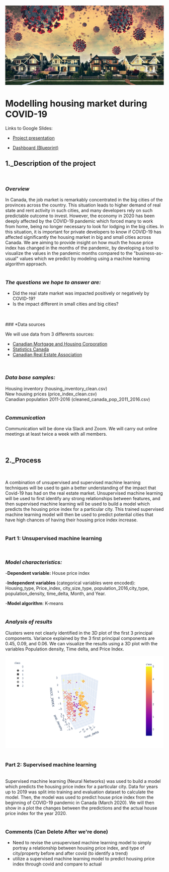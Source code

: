 ![housing market](https://github.com/lskerrett/Covid-and-Real-Estate-Canada/blob/master/Resources/housing%20market.jpg)


# **Modelling housing market during COVID-19**

Links to Google Slides:

- [Project presentation](https://docs.google.com/presentation/d/1XloGJetDxiyN7Yh3OSNy-hipRLcIVP5_HimekSp4Ru0/edit?usp=sharing)

- [Dashboard (Blueprint)](https://docs.google.com/presentation/d/1xjqhkGYUn4ZUA-6dhtKq79eNqyQp06-95V_FGOHLePA/edit?usp=sharing)

## **1._Description of the project** <br>
<br>

### *Overview*<br>
In Canada, the job market is remarkably concentrated in the big cities of the provinces across the country. This situation leads to higher demand of real state and rent activity in such cities, and many developers rely on such predictable outcome to invest. However, the economy in 2020 has been deeply affected by the COVID-19 pandemic which forced many to work from home, being no longer necessary to look for lodging in the big cities. In this situation, it is important for private developers to know if COVID-19 has affected significantly the housing market in big and small cities across Canada. We are aiming to provide insight on how much the house price index has changed in the months of the pandemic, by developing a tool to visualize the values in the pandemic months compared to the "business-as-usual" values which we predict by modeling using a machine learning algorithm approach.
<br>
<br>
### *The questions we hope to answer are: <br>*

- Did the real state market was impacted positively or negatively by COVID-19?
- Is the impact different in small cities and big cities?
 <br>
<br>
### *Data sources

We will use data from 3 differents sources: <br>

- [Canadian Mortgage and Housing Corporation](https://www.cmhc-schl.gc.ca/en/data-and-research) <br>
- [Statistics Canada](https://www150.statcan.gc.ca/n1/en/type/data?subject_levels=46) <br>
- [Canadian Real Estate Association](https://creastats.crea.ca/en-CA/) <br>
<br>

### *Data base samples:*
Housing inventory (housing_inventory_clean.csv) <br>
New housing prices (price_index_clean.csv) <br>
Canadian population 2011-2016 (cleaned_canada_pop_2011_2016.csv)<br>
<br>
### *Communication*

Communication will be done via Slack and Zoom. We will carry out online meetings at least twice a week with all members.
<br>
<br>
<br>
## **2._Process**<br>
<br>

A combination of unsupervised and supervised machine learning techniques will be used to gain a better understanding of the impact that Covid-19 has had on the real estate market. Unsupervised machine learning will be used to first identify any strong relationships between features, and then supervised machine learning will be used to build a model which predicts the housing price index for a particular city. This trained supervised machine learning model will then be used to predict potential cities that have high chances of having their housing price index increase. <br>
<br>
### **Part 1: Unsupervised machine learning**
<br>

### *Model characteristics:*

-**Dependent variable:** House price index <br>

-**Independent variables** (categorical variables were encoded): <br>
Housing_type, Price_index, city_size_type, population_2016,city_type, population_density, time_delta, Month, and Year.<br>

-**Model algorithm**: K-means <br>
<br>
### *Analysis of results*

Clusters were not clearly identified in the 3D plot of the first 3 principal components. Variance explained by the 3 first principal components are 0.45, 0.09, and 0.06. We can visualize the results using a 3D plot with the variables Population density, Time delta, and Price Index.

![Unsupervised machine learning result visualization](/Resources/Unsupervised_ML_plot.png)
<br>
<br>
### **Part 2: Supervised machine learning**
<br>
Supervised machine learning (Neural Networks) was used to build a model which predicts the housing price index for a particular city. Data for years up to 2019 was split into training and evaluation dataset to calculate the model. Then, the model was used to predict house price index from the beginning of COVID-19 pandemic in Canada (March 2020). We will then show in a plot the changes between the predictions and the actual house price index for the year 2020.<br>
<br>

### Comments (Can Delete After we're done)
- Need to revise the unsupervised machine learning model to simply portray a relationship between housing price index, and type of city/property before and after covid (to identify a trend) 
- utilize a supervised machine learning model to predict housing price index through covid and compare to actual 
